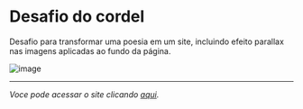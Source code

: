 # Desafio do cordel

Desafio para transformar uma poesia em um site, incluindo efeito parallax nas imagens aplicadas ao fundo da página.

![image](https://github.com/jpsantosss/projeto-cordel/assets/125620461/e6492256-af81-41a9-941a-9c54024ee734)

***
_Voce pode acessar o site clicando [aqui](https://jpsantosss.github.io/projeto-cordel/)._

